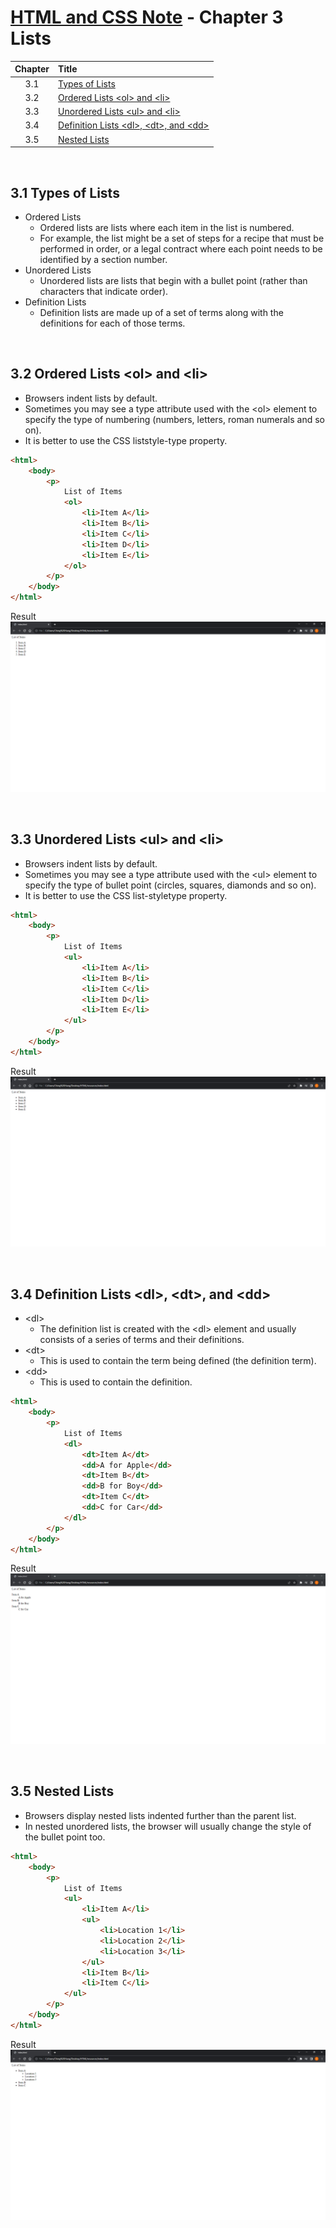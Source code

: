 # [HTML and CSS Note](../../README.md) - Chapter 3 Lists
| Chapter | Title |
| :-: | :- |
| 3.1 | [Types of Lists](#31-types-of-lists) |
| 3.2 | [Ordered Lists \<ol> and \<li>](#32-ordered-lists-ol-and-li) |
| 3.3 | [Unordered Lists \<ul> and \<li>](#33-unordered-lists-ul-and-li) |
| 3.4 | [Definition Lists \<dl>, \<dt>, and \<dd>](#34-definition-lists-dl-dt-and-dd) |
| 3.5 | [Nested Lists](#35-nested-lists) |

<br />

## 3.1 Types of Lists
- Ordered Lists
    - Ordered lists are lists where each item in the list is numbered.
    - For example, the list might be a set of steps for a recipe that must be performed in order, or a legal contract where each point needs to be identified by a section number.
- Unordered Lists
    - Unordered lists are lists that begin with a bullet point (rather than characters that indicate order).
- Definition Lists
    - Definition lists are made up of a set of terms along with the definitions for each of those terms.

<br />

## 3.2 Ordered Lists \<ol> and \<li>
- Browsers indent lists by default.
- Sometimes you may see a type attribute used with the \<ol> element to specify the type of numbering (numbers, letters, roman numerals and so on).
- It is better to use the CSS liststyle-type property.

```html
<html>
    <body>
        <p>
            List of Items
            <ol>
                <li>Item A</li>
                <li>Item B</li>
                <li>Item C</li>
                <li>Item D</li>
                <li>Item E</li>
            </ol> 
        </p>
    </body>
</html>
```

Result
![Result](../../images/Part%20I/image_3_1.PNG)

<br />

## 3.3 Unordered Lists \<ul> and \<li>
- Browsers indent lists by default.
- Sometimes you may see a type attribute used with the \<ul> element to specify the type of bullet point (circles, squares, diamonds and so on).
- It is better to use the CSS list-styletype property.

```html
<html>
    <body>
        <p>
            List of Items
            <ul>
                <li>Item A</li>
                <li>Item B</li>
                <li>Item C</li>
                <li>Item D</li>
                <li>Item E</li>
            </ul> 
        </p>
    </body>
</html>
```

Result
![Result](../../images/Part%20I/image_3_2.PNG)

<br />

## 3.4 Definition Lists \<dl>, \<dt>, and \<dd>
- \<dl>
    - The definition list is created with the \<dl> element and usually consists of a series of terms and their definitions.
- \<dt>
    - This is used to contain the term being defined (the definition term).
- \<dd> 
    - This is used to contain the definition.

```html
<html>
    <body>
        <p>
            List of Items
            <dl>
                <dt>Item A</dt>
                <dd>A for Apple</dd>
                <dt>Item B</dt>
                <dd>B for Boy</dd>
                <dt>Item C</dt>
                <dd>C for Car</dd>
            </dl> 
        </p>
    </body>
</html>
```

Result
![Result](../../images/Part%20I/image_3_3.PNG)

<br />

## 3.5 Nested Lists
- Browsers display nested lists indented further than the parent list.
- In nested unordered lists, the browser will usually change the style of the bullet point too.

```html
<html>
    <body>
        <p>
            List of Items
            <ul>
                <li>Item A</li>
                <ul>
                    <li>Location 1</li>
                    <li>Location 2</li>
                    <li>Location 3</li>
                </ul>
                <li>Item B</li>
                <li>Item C</li>
            </ul>
        </p>
    </body>
</html>
```

Result
![Result](../../images/Part%20I/image_3_4.PNG)

<br />
